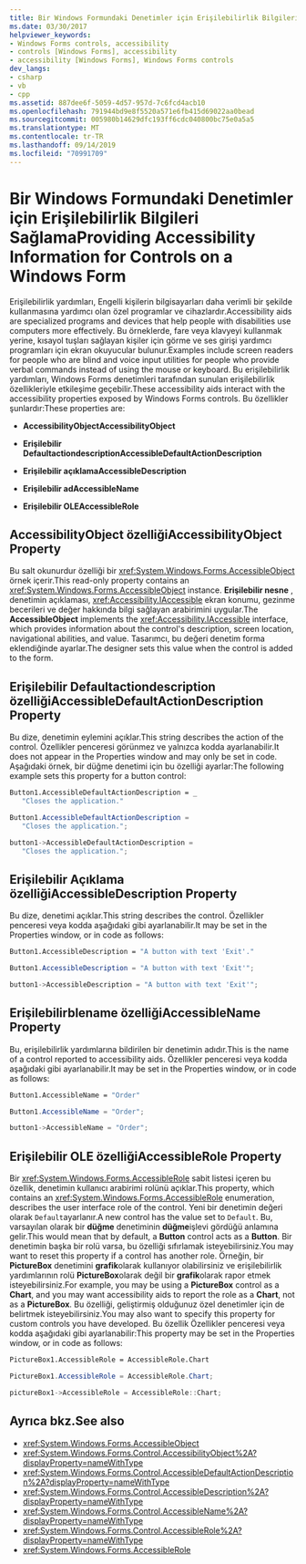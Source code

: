 ```yaml
---
title: Bir Windows Formundaki Denetimler için Erişilebilirlik Bilgileri Sağlama
ms.date: 03/30/2017
helpviewer_keywords:
- Windows Forms controls, accessibility
- controls [Windows Forms], accessibility
- accessibility [Windows Forms], Windows Forms controls
dev_langs:
- csharp
- vb
- cpp
ms.assetid: 887dee6f-5059-4d57-957d-7c6fcd4acb10
ms.openlocfilehash: 791944bd9e8f5520a571e6fb415d69022aa0bead
ms.sourcegitcommit: 005980b14629dfc193ff6cdc040800bc75e0a5a5
ms.translationtype: MT
ms.contentlocale: tr-TR
ms.lasthandoff: 09/14/2019
ms.locfileid: "70991709"
---
```

# <a name="providing-accessibility-information-for-controls-on-a-windows-form"></a><span data-ttu-id="8b913-102">Bir Windows Formundaki Denetimler için Erişilebilirlik Bilgileri Sağlama</span><span class="sxs-lookup"><span data-stu-id="8b913-102">Providing Accessibility Information for Controls on a Windows Form</span></span>
<span data-ttu-id="8b913-103">Erişilebilirlik yardımları, Engelli kişilerin bilgisayarları daha verimli bir şekilde kullanmasına yardımcı olan özel programlar ve cihazlardır.</span><span class="sxs-lookup"><span data-stu-id="8b913-103">Accessibility aids are specialized programs and devices that help people with disabilities use computers more effectively.</span></span> <span data-ttu-id="8b913-104">Bu örneklerde, fare veya klavyeyi kullanmak yerine, kısayol tuşları sağlayan kişiler için görme ve ses girişi yardımcı programları için ekran okuyucular bulunur.</span><span class="sxs-lookup"><span data-stu-id="8b913-104">Examples include screen readers for people who are blind and voice input utilities for people who provide verbal commands instead of using the mouse or keyboard.</span></span> <span data-ttu-id="8b913-105">Bu erişilebilirlik yardımları, Windows Forms denetimleri tarafından sunulan erişilebilirlik özellikleriyle etkileşime geçebilir.</span><span class="sxs-lookup"><span data-stu-id="8b913-105">These accessibility aids interact with the accessibility properties exposed by Windows Forms controls.</span></span> <span data-ttu-id="8b913-106">Bu özellikler şunlardır:</span><span class="sxs-lookup"><span data-stu-id="8b913-106">These properties are:</span></span>  
  
- <span data-ttu-id="8b913-107">**AccessibilityObject**</span><span class="sxs-lookup"><span data-stu-id="8b913-107">**AccessibilityObject**</span></span>  
  
- <span data-ttu-id="8b913-108">**Erişilebilir Defaultactiondescription**</span><span class="sxs-lookup"><span data-stu-id="8b913-108">**AccessibleDefaultActionDescription**</span></span>  
  
- <span data-ttu-id="8b913-109">**Erişilebilir açıklama**</span><span class="sxs-lookup"><span data-stu-id="8b913-109">**AccessibleDescription**</span></span>  
  
- <span data-ttu-id="8b913-110">**Erişilebilir ad**</span><span class="sxs-lookup"><span data-stu-id="8b913-110">**AccessibleName**</span></span>  
  
- <span data-ttu-id="8b913-111">**Erişilebilir OLE**</span><span class="sxs-lookup"><span data-stu-id="8b913-111">**AccessibleRole**</span></span>  
  
## <a name="accessibilityobject-property"></a><span data-ttu-id="8b913-112">AccessibilityObject özelliği</span><span class="sxs-lookup"><span data-stu-id="8b913-112">AccessibilityObject Property</span></span>  
 <span data-ttu-id="8b913-113">Bu salt okunurdur özelliği bir <xref:System.Windows.Forms.AccessibleObject> örnek içerir.</span><span class="sxs-lookup"><span data-stu-id="8b913-113">This read-only property contains an <xref:System.Windows.Forms.AccessibleObject> instance.</span></span> <span data-ttu-id="8b913-114">**Erişilebilir nesne** , denetimin açıklaması, <xref:Accessibility.IAccessible> ekran konumu, gezinme becerileri ve değer hakkında bilgi sağlayan arabirimini uygular.</span><span class="sxs-lookup"><span data-stu-id="8b913-114">The **AccessibleObject** implements the <xref:Accessibility.IAccessible> interface, which provides information about the control's description, screen location, navigational abilities, and value.</span></span> <span data-ttu-id="8b913-115">Tasarımcı, bu değeri denetim forma eklendiğinde ayarlar.</span><span class="sxs-lookup"><span data-stu-id="8b913-115">The designer sets this value when the control is added to the form.</span></span>  
  
## <a name="accessibledefaultactiondescription-property"></a><span data-ttu-id="8b913-116">Erişilebilir Defaultactiondescription özelliği</span><span class="sxs-lookup"><span data-stu-id="8b913-116">AccessibleDefaultActionDescription Property</span></span>  
 <span data-ttu-id="8b913-117">Bu dize, denetimin eylemini açıklar.</span><span class="sxs-lookup"><span data-stu-id="8b913-117">This string describes the action of the control.</span></span> <span data-ttu-id="8b913-118">Özellikler penceresi görünmez ve yalnızca kodda ayarlanabilir.</span><span class="sxs-lookup"><span data-stu-id="8b913-118">It does not appear in the Properties window and may only be set in code.</span></span> <span data-ttu-id="8b913-119">Aşağıdaki örnek, bir düğme denetimi için bu özelliği ayarlar:</span><span class="sxs-lookup"><span data-stu-id="8b913-119">The following example sets this property for a button control:</span></span>  
  
```vb  
Button1.AccessibleDefaultActionDescription = _  
   "Closes the application."  
``` 

```csharp  
Button1.AccessibleDefaultActionDescription =   
   "Closes the application.";  
```

```cpp  
button1->AccessibleDefaultActionDescription =  
   "Closes the application.";  
```  
  
## <a name="accessibledescription-property"></a><span data-ttu-id="8b913-120">Erişilebilir Açıklama özelliği</span><span class="sxs-lookup"><span data-stu-id="8b913-120">AccessibleDescription Property</span></span>  
 <span data-ttu-id="8b913-121">Bu dize, denetimi açıklar.</span><span class="sxs-lookup"><span data-stu-id="8b913-121">This string describes the control.</span></span> <span data-ttu-id="8b913-122">Özellikler penceresi veya kodda aşağıdaki gibi ayarlanabilir.</span><span class="sxs-lookup"><span data-stu-id="8b913-122">It may be set in the Properties window, or in code as follows:</span></span>  
  
```vb  
Button1.AccessibleDescription = "A button with text 'Exit'."  
```

```csharp  
Button1.AccessibleDescription = "A button with text 'Exit'";  
```

```cpp  
button1->AccessibleDescription = "A button with text 'Exit'";  
```  
  
## <a name="accessiblename-property"></a><span data-ttu-id="8b913-123">Erişilebilirblename özelliği</span><span class="sxs-lookup"><span data-stu-id="8b913-123">AccessibleName Property</span></span>  
 <span data-ttu-id="8b913-124">Bu, erişilebilirlik yardımlarına bildirilen bir denetimin adıdır.</span><span class="sxs-lookup"><span data-stu-id="8b913-124">This is the name of a control reported to accessibility aids.</span></span> <span data-ttu-id="8b913-125">Özellikler penceresi veya kodda aşağıdaki gibi ayarlanabilir.</span><span class="sxs-lookup"><span data-stu-id="8b913-125">It may be set in the Properties window, or in code as follows:</span></span>  
  
```vb  
Button1.AccessibleName = "Order"  
```

```csharp  
Button1.AccessibleName = "Order";  
```

```cpp  
button1->AccessibleName = "Order";  
```  
  
## <a name="accessiblerole-property"></a><span data-ttu-id="8b913-126">Erişilebilir OLE özelliği</span><span class="sxs-lookup"><span data-stu-id="8b913-126">AccessibleRole Property</span></span>  
 <span data-ttu-id="8b913-127">Bir <xref:System.Windows.Forms.AccessibleRole> sabit listesi içeren bu özellik, denetimin kullanıcı arabirimi rolünü açıklar.</span><span class="sxs-lookup"><span data-stu-id="8b913-127">This property, which contains an <xref:System.Windows.Forms.AccessibleRole> enumeration, describes the user interface role of the control.</span></span> <span data-ttu-id="8b913-128">Yeni bir denetimin değeri olarak `Default`ayarlanır.</span><span class="sxs-lookup"><span data-stu-id="8b913-128">A new control has the value set to `Default`.</span></span> <span data-ttu-id="8b913-129">Bu, varsayılan olarak bir **düğme** denetiminin **düğme**işlevi gördüğü anlamına gelir.</span><span class="sxs-lookup"><span data-stu-id="8b913-129">This would mean that by default, a **Button** control acts as a **Button**.</span></span> <span data-ttu-id="8b913-130">Bir denetimin başka bir rolü varsa, bu özelliği sıfırlamak isteyebilirsiniz.</span><span class="sxs-lookup"><span data-stu-id="8b913-130">You may want to reset this property if a control has another role.</span></span> <span data-ttu-id="8b913-131">Örneğin, bir **PictureBox** denetimini **grafik**olarak kullanıyor olabilirsiniz ve erişilebilirlik yardımlarının rolü **PictureBox**olarak değil bir **grafik**olarak rapor etmek isteyebilirsiniz.</span><span class="sxs-lookup"><span data-stu-id="8b913-131">For example, you may be using a **PictureBox** control as a **Chart**, and you may want accessibility aids to report the role as a **Chart**, not as a **PictureBox**.</span></span> <span data-ttu-id="8b913-132">Bu özelliği, geliştirmiş olduğunuz özel denetimler için de belirtmek isteyebilirsiniz.</span><span class="sxs-lookup"><span data-stu-id="8b913-132">You may also want to specify this property for custom controls you have developed.</span></span> <span data-ttu-id="8b913-133">Bu özellik Özellikler penceresi veya kodda aşağıdaki gibi ayarlanabilir:</span><span class="sxs-lookup"><span data-stu-id="8b913-133">This property may be set in the Properties window, or in code as follows:</span></span>  
  
```vb 
PictureBox1.AccessibleRole = AccessibleRole.Chart  
```

```csharp  
PictureBox1.AccessibleRole = AccessibleRole.Chart;  
```

```cpp  
pictureBox1->AccessibleRole = AccessibleRole::Chart;  
```  
  
## <a name="see-also"></a><span data-ttu-id="8b913-134">Ayrıca bkz.</span><span class="sxs-lookup"><span data-stu-id="8b913-134">See also</span></span>

- <xref:System.Windows.Forms.AccessibleObject>
- <xref:System.Windows.Forms.Control.AccessibilityObject%2A?displayProperty=nameWithType>
- <xref:System.Windows.Forms.Control.AccessibleDefaultActionDescription%2A?displayProperty=nameWithType>
- <xref:System.Windows.Forms.Control.AccessibleDescription%2A?displayProperty=nameWithType>
- <xref:System.Windows.Forms.Control.AccessibleName%2A?displayProperty=nameWithType>
- <xref:System.Windows.Forms.Control.AccessibleRole%2A?displayProperty=nameWithType>
- <xref:System.Windows.Forms.AccessibleRole>
